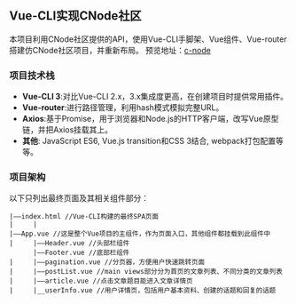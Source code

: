 ## Vue-CLI实现CNode社区

本项目利用CNode社区提供的API，使用Vue-CLI手脚架、Vue组件、Vue-router搭建仿CNode社区项目，并重新布局。
预览地址：[c-node](https://www.hefang.site/c-node/dist/index.html#/)

### 项目技术栈
+ **Vue-CLI 3**:对比Vue-CLI 2.x，3.x集成度更高，在创建项目时提供常用插件。
+ **Vue-router**:进行路径管理，利用hash模式模拟完整URL。
+ **Axios**:基于Promise，用于浏览器和Node.js的HTTP客户端，改写Vue原型链，并把Axios挂载其上。
+ **其他**: JavaScript ES6, Vue.js transition和CSS 3结合, webpack打包配置等等。



### 项目架构
以下只列出最终页面及其相关组件部分：
```
|——index.html //Vue-CLI构建的最终SPA页面
|     |
|——App.vue //这是整个Vue项目的主组件，作为页面入口，其他组件都挂载到此组件中
|     |——Header.vue //头部栏组件
      |——Footer.vue //底部栏组件
|     |——pagination.vue //分页器，方便用户快速跳转页面
|     |——postList.vue //main views部分分为首页的文章列表、不同分类的文章列表
|     |——article.vue //点击文章题目能进入文章详情页
|     |__userInfo.vue //用户详情页，包括用户基本资料、创建的话题和回复的话题
```


